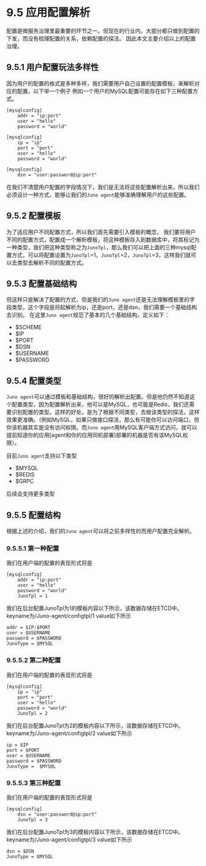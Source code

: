 # 9.5 应用配置解析

配置是微服务治理里最重要的环节之一。但现在的行业内，大部分都只做到配置的下发，而没有梳理配置的关系，依赖配置的探活。
因此本文主要介绍以上的配置治理。

## 9.5.1 用户配置玩法多样性

因为用户的配置的格式是多种多样，我们需要用户自己设置的配置模板，来解析对应的配置。以下举一个例子
例如一个用户的MySQL配置可能存在如下三种配置方式。

```
[mysqlconfig]
    addr = "ip:port"
    user = "hello"
    password = "world"
```

```
[mysqlconfig]
    ip = "ip"
    port = "port"
    user = "hello"
    password = "world"
```

```
[mysqlconfig]
    dsn = "user:password@ip:port"
```

在我们不清楚用户配置的字段情况下，我们是无法将这些配置解析出来。所以我们必须设计一种方式，能够让我们的`Juno agent`能够准确理解用户的这些配置。

## 9.5.2 配置模板

为了适应用户不同配置方式，所以我们首先需要引入模板的概念。
我们要将用户不同的配置方式，配置成一个解析模板，将这种模板存入到数据库中，将其标记为一种类型，我们把这种类型称之为`JunoTpl`，那么我们可以把上面的三种mysql配置方式，可以将配置设置为`JunoTpl`=1，`JunoTpl`=2，`JunoTpl`=3，这样我们就可以去类型去解析不同的配置方式。

## 9.5.3 配置基础结构

但这样只是解决了配置的方式，但是我们的`Juno agent`还是无法理解模板里的字段类型，这个字段是将起解析为ip，还是port，还是dsn，我们需要一个基础结构去识别。
在这里`Juno agent`规范了基本的几个基础结构，定义如下：

- $SCHEME
- $IP
- $PORT
- $DSN
- $USERNAME
- $PASSWORD

## 9.5.4 配置类型

`Juno agent`可以通过模板和基础结构，很好的解析出配置。但是他仍然不知道这个配置类型，因为配置解析出来，他可以是MySQL，也可能是Redis，我们还需要识别配置的类型。这样的好处，是为了根据不同类型，去做该类型的探活，这样效果更准确。（例如MySQL，如果只做接口探活，那么有可能你可以访问端口，但你该机器其实是没有访问权限。而`Juno agent`用MySQL客户端方式访问，就可以提前知道你的应用\[agent和你的应用同机部署\]部署的机器是否有该MySQL权限）。

目前`Juno agent`支持以下类型

- $MYSQL
- $REDIS
- $GRPC

后续会支持更多类型

## 9.5.5 配置结构

根据上述的介绍，我们的`Juno agent`可以将之前多样性的而用户配置完全解析。

### 9.5.5.1 第一种配置

我们在用户端的配置的表现形式将是

```
[mysqlconfig]
    addr = "ip:port"
    user = "hello"
    password = "world"
    JunoTpl = 1
```

我们在后台配置JunoTpl为1的模板内容以下所示，该数据存储在ETCD中。
keyname为/Juno-agent/configtpl/1
value如下所示

```
addr = $IP:$PORT
user = $USERNAME
password = $PASSWORD
JunoType = $MYSQL
```

### 9.5.5.2 第二种配置

我们在用户端的配置的表现形式将是

```
[mysqlconfig]
    ip = "ip"
    port = "port"
    user = "hello"
    password = "world"
    JunoTpl = 2
```

我们在后台配置JunoTpl为2的模板内容以下所示，该数据存储在ETCD中。
keyname为/Juno-agent/configtpl/2
value如下所示

```
ip = $IP
port = $PORT
user = $USERNAME
password = $PASSWORD
JunoType =  $MYSQL
```

### 9.5.5.3 第三种配置

我们在用户端的配置的表现形式将是

```
[mysqlconfig]
    dsn = "user:password@ip:port"
    JunoTpl = 3
```

我们在后台配置JunoTpl为3的模板内容以下所示，该数据存储在ETCD中。
keyname为/Juno-agent/configtpl/3
value如下所示

```
dsn = $DSN
JunoType = $MYSQL
```
